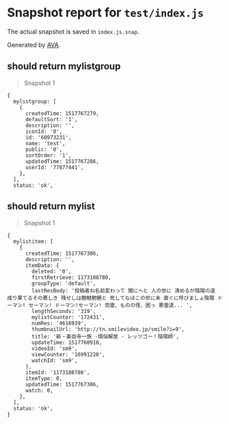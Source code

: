 # Snapshot report for `test/index.js`

The actual snapshot is saved in `index.js.snap`.

Generated by [AVA](https://ava.li).

## should return mylistgroup

> Snapshot 1

    {
      mylistgroup: [
        {
          createdTime: 1517767279,
          defaultSort: '1',
          description: '',
          iconId: '0',
          id: '60973231',
          name: 'test',
          public: '0',
          sortOrder: '1',
          updatedTime: 1517767286,
          userId: '77877441',
        },
      ],
      status: 'ok',
    

## should return mylist

> Snapshot 1

    {
      mylistitem: [
        {
          createdTime: 1517767306,
          description: '',
          itemData: {
            deleted: '0',
            firstRetrieve: 1173108780,
            groupType: 'default',
            lastResBody: '投稿者ね名前変わって 闇にへと 人の世に 清めるが陰陽の道 成り果てるその悪しき 残せしは魑魅魍魎と 死してなほこの世に未 直ぐに呼びましょ陰陽 ドーマン! セーマン! ドーマン!セーマン! 怨霊、ものの怪、困っ 悪霊退... ',
            lengthSeconds: '319',
            mylistCounter: '172431',
            numRes: '4616939',
            thumbnailUrl: 'http://tn.smilevideo.jp/smile?i=9',
            title: '新・豪血寺一族 -煩悩解放 - レッツゴー！陰陽師',
            updateTime: 1517760918,
            videoId: 'sm9',
            viewCounter: '16991220',
            watchId: 'sm9',
          },
          itemId: '1173108780',
          itemType: 0,
          updatedTime: 1517767306,
          watch: 0,
        },
      ],
      status: 'ok',
    }